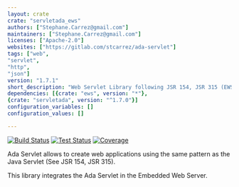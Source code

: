 ```yaml
---
layout: crate
crate: "servletada_ews"
authors: ["Stephane.Carrez@gmail.com"]
maintainers: ["Stephane.Carrez@gmail.com"]
licenses: ["Apache-2.0"]
websites: ["https://gitlab.com/stcarrez/ada-servlet"]
tags: ["web",
"servlet",
"http",
"json"]
version: "1.7.1"
short_description: "Web Servlet Library following JSR 154, JSR 315 (EWS)"
dependencies: [{crate: "ews", version: "*"},
{crate: "servletada", version: "^1.7.0"}]
configuration_variables: []
configuration_values: []

---
```

[![Build Status](https://img.shields.io/endpoint?url=https://porion.vacs.fr/porion/api/v1/projects/ada-servlet/badges/build.json)](https://porion.vacs.fr/porion/projects/view/ada-servlet/summary)
[![Test Status](https://img.shields.io/endpoint?url=https://porion.vacs.fr/porion/api/v1/projects/ada-servlet/badges/tests.json)](https://porion.vacs.fr/porion/projects/view/ada-servlet/xunits)
[![Coverage](https://img.shields.io/endpoint?url=https://porion.vacs.fr/porion/api/v1/projects/ada-servlet/badges/coverage.json)](https://porion.vacs.fr/porion/projects/view/ada-servlet/summary)

Ada Servlet allows to create web applications using the same pattern
as the Java Servlet (See JSR 154, JSR 315). 

This library integrates the Ada Servlet in the Embedded Web Server.



